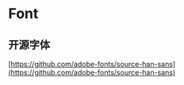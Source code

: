 # Font

## 开源字体

[https://github.com/adobe-fonts/source-han-sans](https://github.com/adobe-fonts/source-han-sans)

